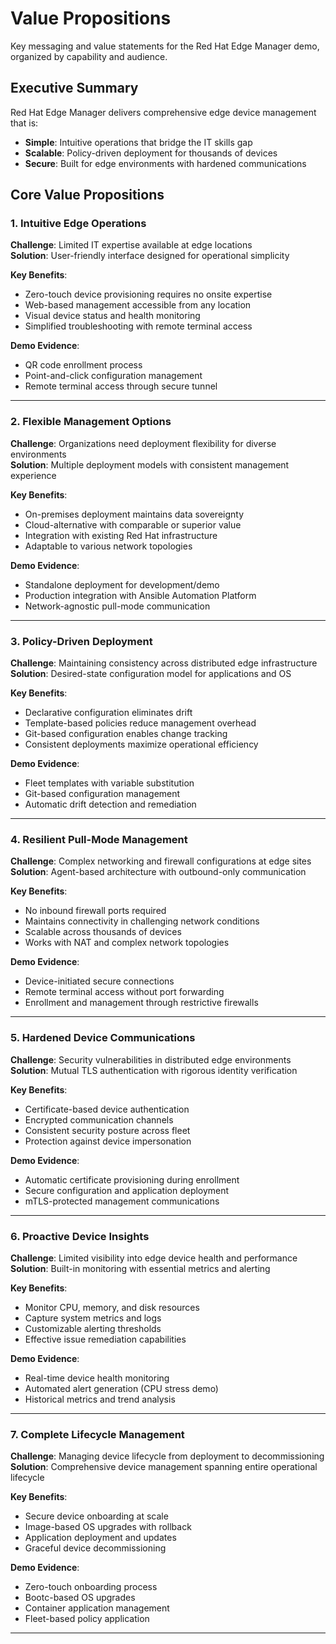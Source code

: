 # Value Propositions

Key messaging and value statements for the Red Hat Edge Manager demo, organized by capability and audience.

## Executive Summary

Red Hat Edge Manager delivers comprehensive edge device management that is:

- **Simple**: Intuitive operations that bridge the IT skills gap
- **Scalable**: Policy-driven deployment for thousands of devices  
- **Secure**: Built for edge environments with hardened communications

## Core Value Propositions

### 1. Intuitive Edge Operations

**Challenge**: Limited IT expertise available at edge locations  
**Solution**: User-friendly interface designed for operational simplicity

**Key Benefits**:
- Zero-touch device provisioning requires no onsite expertise
- Web-based management accessible from any location
- Visual device status and health monitoring
- Simplified troubleshooting with remote terminal access

**Demo Evidence**: 
- QR code enrollment process
- Point-and-click configuration management
- Remote terminal access through secure tunnel

---

### 2. Flexible Management Options

**Challenge**: Organizations need deployment flexibility for diverse environments  
**Solution**: Multiple deployment models with consistent management experience

**Key Benefits**:
- On-premises deployment maintains data sovereignty
- Cloud-alternative with comparable or superior value
- Integration with existing Red Hat infrastructure
- Adaptable to various network topologies

**Demo Evidence**:
- Standalone deployment for development/demo
- Production integration with Ansible Automation Platform
- Network-agnostic pull-mode communication

---

### 3. Policy-Driven Deployment  

**Challenge**: Maintaining consistency across distributed edge infrastructure  
**Solution**: Desired-state configuration model for applications and OS

**Key Benefits**:
- Declarative configuration eliminates drift
- Template-based policies reduce management overhead  
- Git-based configuration enables change tracking
- Consistent deployments maximize operational efficiency

**Demo Evidence**:
- Fleet templates with variable substitution
- Git-based configuration management
- Automatic drift detection and remediation

---

### 4. Resilient Pull-Mode Management

**Challenge**: Complex networking and firewall configurations at edge sites  
**Solution**: Agent-based architecture with outbound-only communication

**Key Benefits**:
- No inbound firewall ports required
- Maintains connectivity in challenging network conditions
- Scalable across thousands of devices
- Works with NAT and complex network topologies

**Demo Evidence**:
- Device-initiated secure connections
- Remote terminal access without port forwarding
- Enrollment and management through restrictive firewalls

---

### 5. Hardened Device Communications

**Challenge**: Security vulnerabilities in distributed edge environments  
**Solution**: Mutual TLS authentication with rigorous identity verification

**Key Benefits**:
- Certificate-based device authentication
- Encrypted communication channels
- Consistent security posture across fleet
- Protection against device impersonation

**Demo Evidence**:
- Automatic certificate provisioning during enrollment
- Secure configuration and application deployment
- mTLS-protected management communications

---

### 6. Proactive Device Insights

**Challenge**: Limited visibility into edge device health and performance  
**Solution**: Built-in monitoring with essential metrics and alerting

**Key Benefits**:
- Monitor CPU, memory, and disk resources
- Capture system metrics and logs
- Customizable alerting thresholds
- Effective issue remediation capabilities

**Demo Evidence**:
- Real-time device health monitoring
- Automated alert generation (CPU stress demo)
- Historical metrics and trend analysis

---

### 7. Complete Lifecycle Management

**Challenge**: Managing device lifecycle from deployment to decommissioning  
**Solution**: Comprehensive device management spanning entire operational lifecycle

**Key Benefits**:
- Secure device onboarding at scale
- Image-based OS upgrades with rollback
- Application deployment and updates
- Graceful device decommissioning

**Demo Evidence**:
- Zero-touch onboarding process
- Bootc-based OS upgrades
- Container application management
- Fleet-based policy application

---